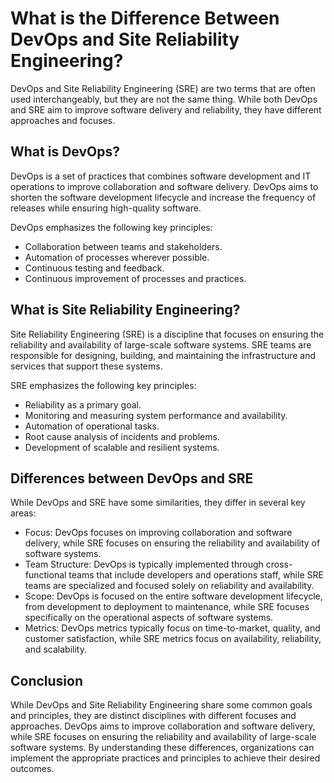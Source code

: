 # What is the Difference Between DevOps and Site Reliability Engineering?

DevOps and Site Reliability Engineering (SRE) are two terms that are often used interchangeably, but they are not the same thing. While both DevOps and SRE aim to improve software delivery and reliability, they have different approaches and focuses.

## What is DevOps?

DevOps is a set of practices that combines software development and IT operations to improve collaboration and software delivery. DevOps aims to shorten the software development lifecycle and increase the frequency of releases while ensuring high-quality software.

DevOps emphasizes the following key principles:

- Collaboration between teams and stakeholders.
- Automation of processes wherever possible.
- Continuous testing and feedback.
- Continuous improvement of processes and practices.

## What is Site Reliability Engineering?

Site Reliability Engineering (SRE) is a discipline that focuses on ensuring the reliability and availability of large-scale software systems. SRE teams are responsible for designing, building, and maintaining the infrastructure and services that support these systems.

SRE emphasizes the following key principles:

- Reliability as a primary goal.
- Monitoring and measuring system performance and availability.
- Automation of operational tasks.
- Root cause analysis of incidents and problems.
- Development of scalable and resilient systems.

## Differences between DevOps and SRE

While DevOps and SRE have some similarities, they differ in several key areas:

- Focus: DevOps focuses on improving collaboration and software delivery, while SRE focuses on ensuring the reliability and availability of software systems.
- Team Structure: DevOps is typically implemented through cross-functional teams that include developers and operations staff, while SRE teams are specialized and focused solely on reliability and availability.
- Scope: DevOps is focused on the entire software development lifecycle, from development to deployment to maintenance, while SRE focuses specifically on the operational aspects of software systems.
- Metrics: DevOps metrics typically focus on time-to-market, quality, and customer satisfaction, while SRE metrics focus on availability, reliability, and scalability.

## Conclusion

While DevOps and Site Reliability Engineering share some common goals and principles, they are distinct disciplines with different focuses and approaches. DevOps aims to improve collaboration and software delivery, while SRE focuses on ensuring the reliability and availability of large-scale software systems. By understanding these differences, organizations can implement the appropriate practices and principles to achieve their desired outcomes.


